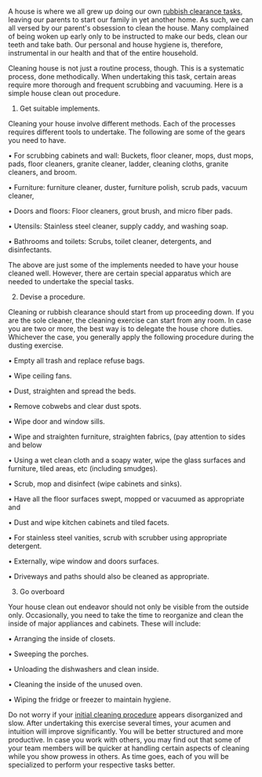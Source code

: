A house is where we all grew up doing our own [rubbish clearance tasks](https://goodbyejunk.com.au/), leaving our parents to start our family in yet another home. As such, we can all versed by our parent's obsession to clean the house. Many complained of being woken up early only to be instructed to make our beds, clean our teeth and take bath. Our personal and house hygiene is, therefore, instrumental in our health and that of the entire household. 

Cleaning house is not just a routine process, though. This is a systematic process, done methodically. When undertaking this task, certain areas require more thorough and frequent scrubbing and vacuuming. Here is a simple house clean out procedure.

1. Get suitable implements.

Cleaning your house involve different methods. Each of the processes requires different tools to undertake. The following are some of the gears you need to have.

•    For scrubbing cabinets and wall: Buckets, floor cleaner, mops, dust mops, pads, floor cleaners, granite cleaner, ladder, cleaning cloths, granite cleaners, and broom.

•    Furniture: furniture cleaner, duster, furniture polish, scrub pads, vacuum cleaner, 

•    Doors and floors: Floor cleaners, grout brush, and micro fiber pads. 

•    Utensils: Stainless steel cleaner, supply caddy, and washing soap. 

•    Bathrooms and toilets: Scrubs, toilet cleaner, detergents, and disinfectants.

The above are just some of the implements needed to have your house cleaned well. However, there are certain special apparatus which are needed to undertake the special tasks. 
 
2. Devise a procedure.

Cleaning or rubbish clearance should start from up proceeding down. If you are the sole cleaner, the cleaning exercise can start from any room. In case you are two or more, the best way is to delegate the house chore duties. Whichever the case, you generally apply the following procedure during the dusting exercise.

•    Empty all trash and replace refuse bags.

•    Wipe ceiling fans.

•    Dust, straighten and spread the beds.

•    Remove cobwebs and clear dust spots.

•    Wipe door and window sills.

•    Wipe and straighten furniture, straighten fabrics, (pay attention to sides and below

•    Using a wet clean cloth and a soapy water, wipe the glass surfaces and furniture, tiled areas, etc (including smudges).

•    Scrub, mop and disinfect (wipe cabinets and sinks).

•    Have all the floor surfaces swept, mopped or vacuumed as appropriate and 

•    Dust and wipe kitchen cabinets and tiled facets.

•    For stainless steel vanities, scrub with scrubber using appropriate detergent. 

•    Externally, wipe window and doors surfaces. 

•    Driveways and paths should also be cleaned as appropriate.

3. Go overboard

Your house clean out endeavor should not only be visible from the outside only. Occasionally, you need to take the time to reorganize and clean the inside of major appliances and cabinets. These will include:

•    Arranging the inside of closets.

•    Sweeping the porches.

•    Unloading the dishwashers and clean inside.

•    Cleaning the inside of the unused oven.

•    Wiping the fridge or freezer to maintain hygiene.


Do not worry if your [initial cleaning procedure](http://www.wikihow.com/Clean-a-House) appears disorganized and slow. After undertaking this exercise several times, your acumen and intuition will improve significantly. You will be better structured and more productive. In case you work with others, you may find out that some of your team members will be quicker at handling certain aspects of cleaning while you show prowess in others. As time goes, each of you will be specialized to perform your respective tasks better.
